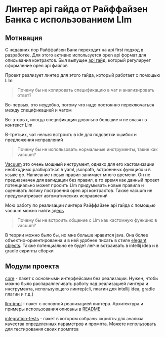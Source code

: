 # Линтер api гайда от Райффайзен Банка с использованием Llm

## Мотивация

С недавних пор Райффайзен Банк переходит на api first подход в разработке.
Для этого активно используется open api формат для описывания контрактов.
Был выпущен [api гайд](https://github.com/Raiffeisen-DGTL/rest-api-guide),
который регулирует оформление open api файлов

Проект реализует линтер для этого гайда,
который работает с помощью Llm

> Почему бы не копировать спецификацию в чат и анализировать ответ?

Во-первых, это неудобно, потому что надо постоянно переключаться между спецификацией и чатом

Во-вторых, иногда спецификации довольно большие и не влазят в контекст Llm

В-третьих, чат нельзя встроить в ide для подсветки ошибок и предложения исправлений

> Почему бы не использовать нормальные инструменты, такие как vacuum?

[Vacuum](https://github.com/daveshanley/vacuum) это очень мощный инструмент, 
однако для его кастомизации необходимо разбираться в yaml, jsonpath, встроенных функциях
и в языке go. Написание новых правил занимает много времени. Он не предназначен для
валидации без правил, в то время как данный проект потенциально может
просить Llm придумывать новые правила и оценивать логику построения open api контрактов.
Также vacuum не предусматривает автоматических исправлений

Мою работу по реализации линтера Райффайзен api гайда с помощью vacuum можно найти 
[здесь](https://github.com/Marat-Tim/Raiffeisen-VacuumExtensions)

> Почему бы не встроить общение с Llm как кастомную функцию в vacuum?

В теории можно было бы, но мне больше нравится java. 
Она более объектно-ориентированна и в ней удобнее писать в стиле 
[elegant objects](https://www.elegantobjects.org/).
Также потенциально ее будет легче встраивать в intellij idea 
и в gradle скрипты сборки

## Модули проекта

[core](./core) - пакет с основными интерфейсами без реализации. 
Нужен, чтобы можно было распараллеливать работу над реализацией линтера и
инструмента, использующего линтер(cli, плагин для intellij idea, gradle плагин и т.д.)

[llm-impl](./llm-impl) - пакет с основной реализацией линтера.
Архитектура и примеры использования описаны в [README](./llm-impl/README.md)

[integration-tests](./integration-tests) - пакет в котором собраны скрипты для анализа качества
определенных параметров и промпта. Можете использовать для тестирования своих промптов
